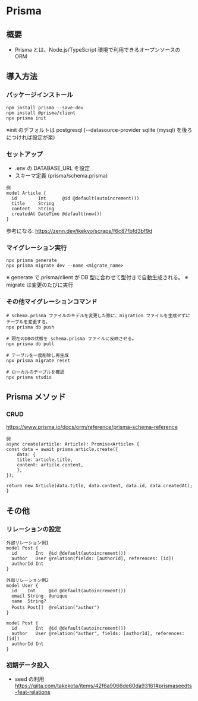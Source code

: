 # Prisma

## 概要

- Prisma とは、Node.js/TypeScript 環境で利用できるオープンソースの ORM

## 導入方法

### パッケージインストール

```
npm install prisma --save-dev
npm install @prisma/client
npx prisma init
```

※init のデフォルトは postgresql
(--datasource-provider sqlite (mysql) を後ろにつければ設定が楽)

### セットアップ

- .env の DATABASE_URL を設定
- スキーマ定義 (prisma/schema.prisma)

```
例
model Article {
  id        Int      @id @default(autoincrement())
  title     String
  content   String
  createdAt DateTime @default(now())
}
```

参考になる: https://zenn.dev/ikekyo/scraps/f6c87fbfd3bf9d

### マイグレーション実行

```
npx prisma generate
npx prisma migrate dev --name <migrate_name>
```

※ generate で.prisma/client が DB 型に合わせて型付きで自動生成される。
※ migrate は変更のたびに実行

### その他マイグレーションコマンド

```
# schema.prisma ファイルのモデルを変更した際に、migration ファイルを生成せずにテーブルを変更する。
npx prisma db push

# 現在のDBの状態を schema.prisma ファイルに反映させる。
npx prisma db pull

# テーブルを一度削除し再生成
npx prisma migrate reset

# ローカルのテーブルを確認
npx prisma studio
```

## Prisma メソッド

### CRUD

https://www.prisma.io/docs/orm/reference/prisma-schema-reference

```
例
async create(article: Article): Promise<Article> {
const data = await prisma.article.create({
    data: {
    title: article.title,
    content: article.content,
    },
});

return new Article(data.title, data.content, data.id, data.createdAt);
}
```

###

## その他

### リレーションの設定

```
外部リレーション例1
model Post {
  id       Int  @id @default(autoincrement())
  author   User @relation(fields: [authorId], references: [id])
  authorId Int
}
```

```
外部リレーション例2
model User {
  id    Int     @id @default(autoincrement())
  email String  @unique
  name  String?
  Posts Post[]  @relation("author")　
}

model Post {
  id       Int  @id @default(autoincrement())
  author   User @relation("author", fields: [authorId], references: [id])
  authorId Int
}
```

### 初期データ投入

- seed の利用
  https://qiita.com/takekota/items/42f6a9066de60da93161#prismaseedts-feat-relations
